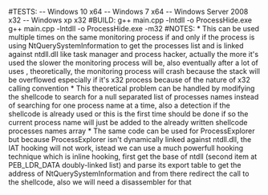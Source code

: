 #TESTS:
	-- Windows 10 x64
	-- Windows 7 x64
	-- Windows Server 2008 x32
	-- Windows xp x32
#BUILD:
	g++ main.cpp -lntdll -o ProcessHide.exe
	g++ main.cpp -lntdll -o ProcessHide.exe -m32
#NOTES:
	* This can be used multiple times on the same monitoring process
		if and only if the process is using NtQuerySystemInformation
		to get the processes list and is linked against ntdll.dll
		like task manager and process hacker, actually the more it's
		used the slower the monitoring process will be, also eventually
		after a lot of uses , theoretically, the monitoring process will
		crash because the stack will be overflowed especially if it's
		x32 process because of the nature of x32 calling convention
	* This theoretical problem can be handled by modifying the shellcode
		to search for a null separated list of processes names instead of
		searching for one process name at a time, also a detection if the
		shellcode is already used or this is the first time should be done
		if so the current process name will just be added to the already
		written shellcode processes names array
	* The same code can be used for ProcessExplorer but because ProcessExplorer
		isn't dynamically linked against ntdll.dll, the IAT hooking will not work,
		istead we can use a much powerfull hooking technique which is inline hooking,
		first get the base of ntdll (second item at PEB_LDR_DATA doubly-linked list)
		and parse its export table to get the address of NtQuerySystemInformation
		and from there redirect the call to the shellcode, also we will need
		a disassembler for that
